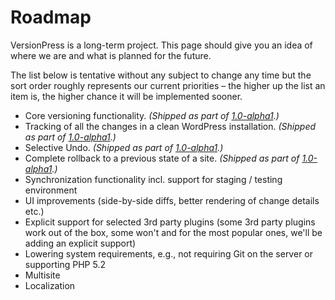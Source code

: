 # Roadmap #

VersionPress is a long-term project. This page should give you an idea of where we are and what is planned for the future.

The list below is tentative without any subject to change any time but the sort order roughly represents our current priorities – the higher up the list an item is, the higher chance it will be implemented sooner.

* Core versioning functionality. *(Shipped as part of [1.0-alpha1](./1.0-alpha1).)*
* Tracking of all the changes in a clean WordPress installation. *(Shipped as part of [1.0-alpha1](./1.0-alpha1).)*
* Selective Undo. *(Shipped as part of [1.0-alpha1](./1.0-alpha1).)*
* Complete rollback to a previous state of a site. *(Shipped as part of [1.0-alpha1](./1.0-alpha1).)*
* Synchronization functionality incl. support for staging / testing environment
* UI improvements (side-by-side diffs, better rendering of change details etc.)
* Explicit support for selected 3rd party plugins (some 3rd party plugins work out of the box, some won't and for the most popular ones, we'll be adding an explicit support)
* Lowering system requirements, e.g., not requiring Git on the server or supporting PHP 5.2
* Multisite
* Localization
